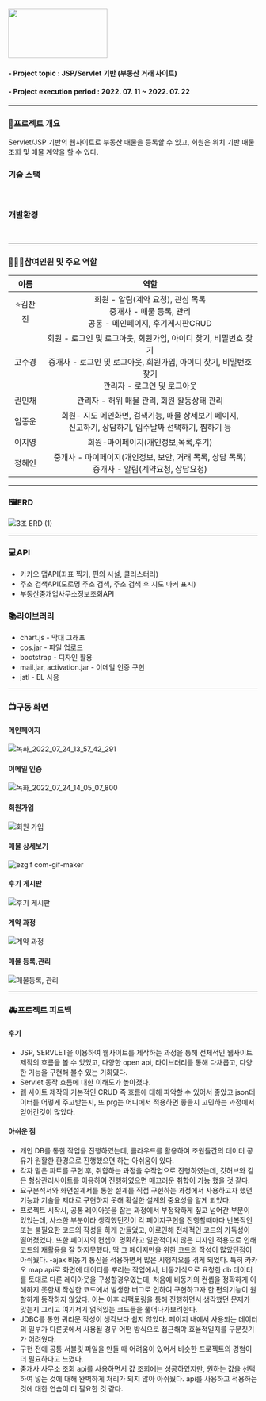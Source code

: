 #  <img src = "https://user-images.githubusercontent.com/97499271/180449737-1ea8760a-2cf7-4553-b13d-dca19281b37d.png" width = "200" height = "100"/>
#### - Project topic : JSP/Servlet 기반 (부동산 거래 사이트)
#### - Project execution period : 2022. 07. 11 ~ 2022. 07. 22
---------------------------

### 🔔프로젝트 개요
Servlet/JSP 기반의 웹사이트로 부동산 매물을 등록할 수 있고, 회원은 위치 기반 매물 조회 및 매물 계약을 할 수 있다. 




### 기술 스택
<img alt="" src ="https://img.shields.io/badge/html5-E34F26.svg?&style=flat&logo=html5&logoColor=white"/> <img alt="" src ="https://img.shields.io/badge/css3-1572B6.svg?&style=flat&logo=css3&logoColor=white"/> <img alt="" src ="https://img.shields.io/badge/JavaScript-F7DF1E.svg?&style=flat&logo=JavaScript&logoColor=white"/> <img alt="" src ="https://img.shields.io/badge/java-2F2625.svg?&style=flat&logo=coffeescript&logoColor=white"/> <img alt="" src ="https://img.shields.io/badge/oracle-F80000.svg?&style=flat&logo=oracle&logoColor=white"/> <img alt="" src ="https://img.shields.io/badge/Bootstrap-7952B3.svg?&style=flat&logo=Bootstrap&logoColor=white"/> <img alt="" src ="https://img.shields.io/badge/jquery-0769AD.svg?&style=flat&logo=jquery&logoColor=white"/>



### 개발환경
<img alt="" src ="https://img.shields.io/badge/windows-0078D6.svg?&style=flat&logo=windows&logoColor=white"/> <img alt="" src ="https://img.shields.io/badge/VSCode-007ACC.svg?&style=flat&logo=Visual Studio Code&logoColor=white"/> <img alt="" src ="https://img.shields.io/badge/Eclipse-2C2255.svg?&style=flat&logo=Eclipse IDE&logoColor=white"/> <img alt="" src ="https://img.shields.io/badge/github-181717.svg?&style=flat&logo=GitHub&logoColor=white"/>


-----------------------

### 👨‍👧‍👧참여인원 및 주요 역할
|이름|역할|
|:-:|:-:|
|⭐김찬진|회원 - 알림(계약 요청), 관심 목록 <br> 중개사 - 매물 등록, 관리 <br> 공통 - 메인페이지, 후기게시판CRUD |
|고수경|회원 - 로그인 및 로그아웃, 회원가입, 아이디 찾기, 비밀번호 찾기<br>중개사 - 로그인 및 로그아웃, 회원가입, 아이디 찾기, 비밀번호 찾기<br>관리자 - 로그인 및 로그아웃|
|권민채|관리자 - 허위 매물 관리, 회원 활동상태 관리|
|임종운|회원- 지도 메인화면, 검색기능, 매물 상세보기 페이지, <br>신고하기, 상담하기, 입주날짜 선택하기, 찜하기 등|
|이지영|회원-마이페이지(개인정보,목록,후기)|
|정혜인|중개사  - 마이페이지(개인정보, 보안, 거래 목록, 상담 목록) <br>중개사 - 알림(계약요청, 상담요청)|

----------------------

### 🖼ERD

![3조 ERD (1)](https://user-images.githubusercontent.com/97499271/180455571-93013167-ac15-4c83-9f31-5fb96637ca77.png)

------------------------ 
### 💻API
- 카카오 맵API(좌표 찍기, 편의 시설, 클러스터러)
- 주소 검색API(도로명 주소 검색, 주소 검색 후 지도 마커 표시)
- 부동산중개업사무소정보조회API
### 📚라이브러리
- chart.js - 막대 그래프
- cos.jar - 파일 업로드
- bootstrap - 디자인 활용
- mail.jar, activation.jar - 이메일 인증 구현
- jstl - EL 사용
-----------------

### 📺구동 화면
#### 메인페이지
![녹화_2022_07_24_13_57_42_291](https://user-images.githubusercontent.com/97499271/180632880-8a2e9836-1c74-4ce4-8f15-e34a12813163.gif)

#### 이메일 인증
![녹화_2022_07_24_14_05_07_800](https://user-images.githubusercontent.com/97499271/180633044-a5667815-cec3-4506-8cc1-c451445b07f1.gif)

#### 회원가입
![회원 가입](https://user-images.githubusercontent.com/97499271/180633111-bfc03199-49e5-44fe-9354-9b8e283b74f1.gif)

#### 매물 상세보기
![ezgif com-gif-maker](https://user-images.githubusercontent.com/97499271/180633255-6c7740bc-a8f1-4e9d-a64c-fc84b89323fd.gif)

#### 후기 게시판
![후기 게시판](https://user-images.githubusercontent.com/97499271/180633498-446b7e28-6818-4cf3-b51c-71047b0fbdee.gif)

#### 계약 과정
![계약 과정](https://user-images.githubusercontent.com/97499271/180633699-87a21abd-4e5b-4cb5-a205-7a4c1a2b2b1a.gif)

#### 매물 등록,관리
![매물등록, 관리](https://user-images.githubusercontent.com/97499271/180634083-c16e13c0-602a-4fac-bb8f-e746c5755dda.gif)


-------------------

### 🚑프로젝트 피드백
#### 후기
- JSP, SERVLET을 이용하여 웹사이트를 제작하는 과정을 통해 전체적인 웹사이트 제작의 흐름을 볼 수 있었고, 다양한 open api, 라이브러리를 통해 다채롭고, 다양한 기능을 구현해 볼수 있는 기회였다.
- Servlet 동작 흐름에 대한 이해도가 높아졌다.
- 웹 사이트 제작의 기본적인 CRUD 즉 흐름에 대해 파악할 수 있어서 좋았고 json데이터를 어떻게 주고받는지, 또 prg는 어디에서 적용하면 좋을지 고민하는 과정에서 얻어간것이 많았다.
#### 아쉬운 점
- 개인 DB를 통한 작업을 진행하였는데, 클라우드를 활용하여 조원들간의 데이터 공유가 원활한 환경으로 진행했으면 하는 아쉬움이 있다.
- 각자 맡은 파트를 구현 후, 취합하는 과정을 수작업으로 진행하였는데, 깃허브와 같은 형상관리사이트를 이용하여 진행하였으면 매끄러운 취합이 가능 했을 것 같다. 
- 요구분석서와 화면설계서를 통한 설계를 직접 구현하는 과정에서 사용하고자 했던 기능과 기술을 제대로 구현하지 못해 확실한 설계의 중요성을 알게 되었다.
- 프로젝트 시작시, 공통 레이아웃을 잡는 과정에서 부정확하게 짚고 넘어간 부분이 있었는데, 사소한 부분이라 생각했던것이 각 페이지구현을 진행할때마다 반복적인 또는 불필요한 코드의 작성을 하게 만들었고, 이로인해 전체적인 코드의 가독성이 떨어졌었다. 또한 페이지의 컨셉이 명확하고 일관적이지 않은 디자인 적용으로 인해 코드의 재활용을 잘 하지못했다. 딱 그 페이지만을 위한 코드의 작성이 많았던점이 아쉬웠다.
-ajax 비동기 통신을 적용하면서 많은 시행착오를 겪게 되었다. 특히 카카오 map api로 화면에 데이터를 뿌리는 작업에서, 비동기식으로 요청한 db 데이터를 토대로 다른 레이아웃을 구성할경우였는데, 처음에 비동기의 컨셉을 정확하게 이해하지 못한채 작성한 코드에서 발생한 버그로 인하여 구현하고자 한 편의기능이 원할하게 동작하지 않았다. 이는 이후 리팩토링을 통해 진행하면서 생각했던 문제가 맞는지 그리고 여기저기 얽혀있는 코드들을 풀어나가보려한다. 
- JDBC를 통한 쿼리문 작성이  생각보다 쉽지 않았다. 페이지 내에서 사용되는 데이터의 일부가 다른곳에서 사용될 경우 어떤 방식으로 접근해야 효율적일지를 구분짓기가 어려웠다.
- 구현 전에 공통 서블릿 파일을 만들 때 어려움이 있어서 비슷한 프로젝트의 경험이 더 필요하다고 느꼈다.
- 중개사 사무소 조회 api를 사용하면서 값 조회에는 성공하였지만, 원하는 값을 선택하여 넣는 것에 대해 완벽하게 처리가 되지 않아 아쉬웠다. api를 사용하고 적용하는 것에 대한 연습이 더 필요한 것 같다. 
